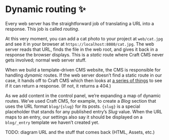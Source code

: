 # Dynamic routing :sparkles:

Every web server has the straightforward job of translating a URL into a response. This job is called _routing_.

At this very moment, you can add a cat photo to your project at `web/cat.jpg` and see it in your browser at `https://localhost:8080/cat.jpg`. The web server reads that URL, finds the file in the web root, and gives it back in a response the browser displays. This is a _static_ route where Craft CMS never gets involved; normal web server stuff.

When we build a template-driven CMS website, the CMS is responsible for handling _dynamic_ routes. If the web server doesn’t find a static route in our case, it hands off to Craft CMS which then looks at [a series of things](https://docs.craftcms.com/v3/routing.html) to see if it can return a response. (If not, it returns a 404.)

As we add content in the control panel, we’re expanding a map of dynamic routes. We’ve used Craft CMS, for example, to create a _Blog_ section that uses the URL format `blog/{slug}` for its posts. `{slug}` is a special placeholder that stands for any published entry’s _Slug_ value. When the URL maps to an entry, our settings also say it should be displayed on a `blog/_entry` template we haven’t created yet.

TODO: diagram URL and the stuff that comes back (HTML, Assets, etc.)
